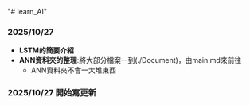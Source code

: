 "# learn_AI" 
### 2025/10/27 
- **LSTM的簡要介紹**
- **ANN資料夾的整理**:將大部分檔案一到(./Document)，由main.md來前往
  - ANN資料夾不會一大堆東西

### 2025/10/27 開始寫更新